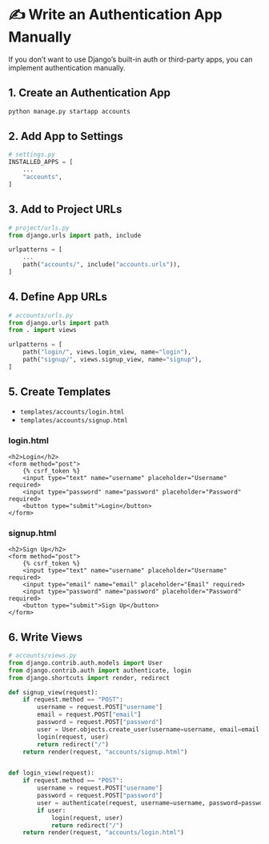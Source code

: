 # ✍️ Write an Authentication App Manually

If you don’t want to use Django’s built-in auth or third-party apps, you can implement authentication manually.


## 1. Create an Authentication App

```bash
python manage.py startapp accounts
```


## 2. Add App to Settings

```python
# settings.py
INSTALLED_APPS = [
    ...
    "accounts",
]
```


## 3. Add to Project URLs

```python
# project/urls.py
from django.urls import path, include

urlpatterns = [
    ...
    path("accounts/", include("accounts.urls")),
]
```


## 4. Define App URLs

```python
# accounts/urls.py
from django.urls import path
from . import views

urlpatterns = [
    path("login/", views.login_view, name="login"),
    path("signup/", views.signup_view, name="signup"),
]
```


## 5. Create Templates

* `templates/accounts/login.html`
* `templates/accounts/signup.html`

### login.html

```html+django
<h2>Login</h2>
<form method="post">
    {% csrf_token %}
    <input type="text" name="username" placeholder="Username" required>
    <input type="password" name="password" placeholder="Password" required>
    <button type="submit">Login</button>
</form>
```

### signup.html

```html+django
<h2>Sign Up</h2>
<form method="post">
    {% csrf_token %}
    <input type="text" name="username" placeholder="Username" required>
    <input type="email" name="email" placeholder="Email" required>
    <input type="password" name="password" placeholder="Password" required>
    <button type="submit">Sign Up</button>
</form>
```


## 6. Write Views

```python
# accounts/views.py
from django.contrib.auth.models import User
from django.contrib.auth import authenticate, login
from django.shortcuts import render, redirect

def signup_view(request):
    if request.method == "POST":
        username = request.POST["username"]
        email = request.POST["email"]
        password = request.POST["password"]
        user = User.objects.create_user(username=username, email=email, password=password)
        login(request, user)
        return redirect("/")
    return render(request, "accounts/signup.html")


def login_view(request):
    if request.method == "POST":
        username = request.POST["username"]
        password = request.POST["password"]
        user = authenticate(request, username=username, password=password)
        if user:
            login(request, user)
            return redirect("/")
    return render(request, "accounts/login.html")
```
